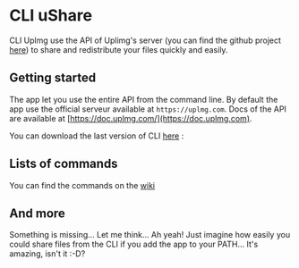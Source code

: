 # CLI uShare

CLI Uplmg use the API of Uplimg's server (you can find the github project [here](https://github.com/uShare-app/server)) to share and redistribute your files quickly and easily.

## Getting started

The app let you use the entire API from the command line. By default the app use the official serveur available at `https://uplmg.com`. Docs of the API are available at [https://doc.uplmg.com/](https://doc.uplmg.com).

You can download the last version of CLI [here](https://uplmg.com/cuw) :

## Lists of commands

You can find the commands on the [wiki](https://github.com/uShare-app/CLI-uShare/wiki)

## And more

Something is missing... Let me think... Ah yeah! Just imagine how easily you could share files from the CLI if you add the app to your PATH... It's amazing, isn't it :-D?
